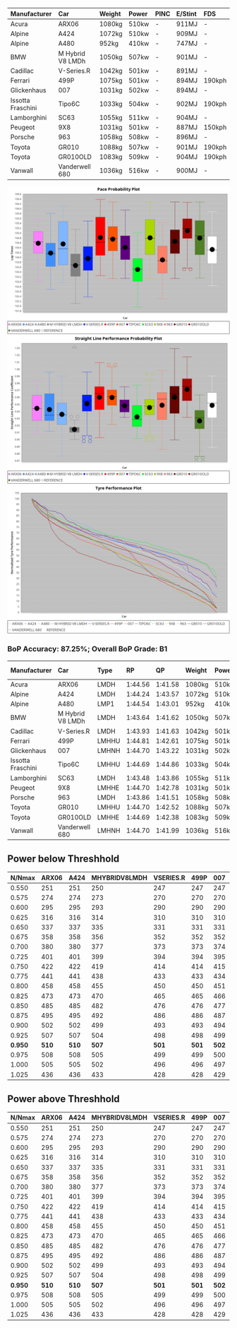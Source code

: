 |Manufacturer|Car|Weight|Power|PINC|E/Stint|FDS|
|:-|:-|:-|:-|:-|:-|:-|
|Acura|ARX06|1080kg|510kw|-|911MJ|-|
|Alpine|A424|1072kg|510kw|-|909MJ|-|
|Alpine|A480|952kg|410kw|-|747MJ|-|
|BMW|M Hybrid V8 LMDh|1050kg|507kw|-|901MJ|-|
|Cadillac|V-Series.R|1042kg|501kw|-|891MJ|-|
|Ferrari|499P|1075kg|501kw|-|894MJ|190kph|
|Glickenhaus|007|1031kg|502kw|-|894MJ|-|
|Issotta Fraschini|Tipo6C|1033kg|504kw|-|902MJ|190kph|
|Lamborghini|SC63|1055kg|511kw|-|904MJ|-|
|Peugeot|9X8|1031kg|501kw|-|887MJ|150kph|
|Porsche|963|1058kg|508kw|-|896MJ|-|
|Toyota|GR010|1088kg|507kw|-|901MJ|190kph|
|Toyota|GR010OLD|1083kg|509kw|-|904MJ|190kph|
|Vanwall|Vanderwell 680|1036kg|516kw|-|900MJ|-|

![PACECHART](./IMG/ACOMETHOD.png)
![STRAIGHTLINEPERFORMANCECHART](./IMG/ACOMETHOD_sp.png)
![TYREPERFORMANCECHART](./IMG/ACOMETHOD_tw.png)

### BoP Accuracy: 87.25%; Overall BoP Grade: B1
|Manufacturer|Car|Type|RP|QP|Weight|Power¹|Threshhold|PINC|Power²|E/Stint|AVG Vmax|FDS|RDLC|L/Stint|BOP-Grade|ModelAccuracy|ModelPoints|Match%|
|:-|:-|:-|:-|:-|:-|:-|:-|:-|:-|:-|:-|:-|:-|:-|:-|:-|:-|:-|
|Acura|ARX06|LMDH|1:44.56|1:41.58|1080kg|510kw|210.0kph|-|510kw|911MJ|292.86kph|-|0.99|33|+B2|100.00%|995|80.57%|
|Alpine|A424|LMDH|1:44.24|1:43.57|1072kg|510kw|210.0kph|-|510kw|909MJ|292.88kph|-|1.00|33|~A1|81.15%|521|99.68%|
|Alpine|A480|LMP1|1:44.54|1:43.01|952kg|410kw|210.0kph|-|410kw|747MJ|289.31kph|-|0.97|31|~A1|67.92%|957|100.00%|
|BMW|M Hybrid V8 LMDh|LMDH|1:43.64|1:41.62|1050kg|507kw|210.0kph|-|507kw|901MJ|290.07kph|-|1.02|33|-D1|98.60%|1690|65.18%|
|Cadillac|V-Series.R|LMDH|1:43.93|1:41.63|1042kg|501kw|210.0kph|-|501kw|891MJ|294.11kph|-|1.02|33|-B2|91.10%|1770|83.63%|
|Ferrari|499P|LMHHU|1:44.81|1:42.61|1075kg|501kw|210.0kph|-|501kw|894MJ|294.82kph|190kph|1.02|33|+A2|84.26%|2292|90.87%|
|Glickenhaus|007|LMHNH|1:44.70|1:43.22|1031kg|502kw|210.0kph|-|502kw|894MJ|296.37kph|-|0.96|33|~A1|94.63%|1605|96.46%|
|Issotta Fraschini|Tipo6C|LMHHU|1:44.69|1:44.86|1033kg|504kw|210.0kph|-|504kw|902MJ|294.63kph|190kph|1.08|33|+C1|66.67%|96|75.34%|
|Lamborghini|SC63|LMDH|1:43.48|1:43.86|1055kg|511kw|210.0kph|-|511kw|904MJ|291.89kph|-|1.04|33|-E1|96.77%|419|58.12%|
|Peugeot|9X8|LMHHE|1:44.70|1:42.78|1031kg|501kw|210.0kph|-|501kw|887MJ|293.32kph|150kph|1.03|33|~A1|83.63%|2468|96.16%|
|Porsche|963|LMDH|1:43.86|1:41.51|1058kg|508kw|210.0kph|-|508kw|896MJ|294.16kph|-|1.01|33|-C1|93.14%|5746|79.03%|
|Toyota|GR010|LMHHU|1:44.70|1:42.52|1088kg|507kw|210.0kph|-|507kw|901MJ|294.81kph|190kph|1.01|33|~A1|87.37%|3154|100.00%|
|Toyota|GR010OLD|LMHHE|1:44.69|1:42.38|1083kg|509kw|210.0kph|-|509kw|904MJ|296.82kph|190kph|1.01|33|~A1|89.81%|1393|100.00%|
|Vanwall|Vanderwell 680|LMHNH|1:44.70|1:41.99|1036kg|516kw|210.0kph|-|516kw|900MJ|291.34kph|-|1.00|33|~A1|90.28%|604|96.51%|

## Power below Threshhold
|N/Nmax|ARX06|A424|MHYBRIDV8LMDH|VSERIES.R|499P|007|TIPO6C|SC63|9X8|963|GR010|GR010OLD|VANDERWELL680|​|RPM|A480|
|:-|:-|:-|:-|:-|:-|:-|:-|:-|:-|:-|:-|:-|:-|:-|:-|:-|
|0.550|251|251|250|247|247|247|248|252|247|250|250|251|254|​|--|-|
|0.575|274|274|273|270|270|270|271|275|270|273|273|274|277|​|--|-|
|0.600|295|295|293|290|290|290|291|295|290|293|293|294|298|​|--|-|
|0.625|316|316|314|310|310|310|312|316|310|314|314|315|319|​|--|-|
|0.650|337|337|335|331|331|331|333|337|331|335|335|336|340|​|--|-|
|0.675|358|358|356|352|352|352|354|359|352|357|356|357|362|​|--|-|
|0.700|380|380|377|373|373|374|375|380|373|378|377|379|384|​|--|-|
|0.725|401|401|399|394|394|395|396|402|394|399|399|400|406|​|--|-|
|0.750|422|422|419|414|414|415|416|422|414|420|419|421|427|​|--|-|
|0.775|441|441|438|433|433|434|435|441|433|439|438|440|446|​|5000|241|
|0.800|458|458|455|450|450|451|453|459|450|456|455|457|463|​|5500|284|
|0.825|473|473|470|465|465|466|468|474|465|471|470|472|478|​|6000|318|
|0.850|485|485|482|476|476|477|479|485|476|483|482|484|490|​|6500|359|
|0.875|495|495|492|486|486|487|489|496|486|493|492|494|501|​|7000|401|
|0.900|502|502|499|493|493|494|496|503|493|500|499|501|508|​|7500|411|
|0.925|507|507|504|498|498|499|501|508|498|505|504|506|513|​|8000|407|
|**0.950**|**510**|**510**|**507**|**501**|**501**|**502**|**504**|**511**|**501**|**508**|**507**|**509**|**516**|**​**|**8500**|**410**|
|0.975|508|508|505|499|499|500|502|509|499|506|505|507|514|​|9000|205|
|1.000|505|505|502|496|496|497|499|505|496|503|502|504|510|​|--|-|
|1.025|436|436|433|428|428|429|430|436|428|434|433|435|441|​|--|-|

## Power above Threshhold
|N/Nmax|ARX06|A424|MHYBRIDV8LMDH|VSERIES.R|499P|007|TIPO6C|SC63|9X8|963|GR010|GR010OLD|VANDERWELL680|​|RPM|A480|
|:-|:-|:-|:-|:-|:-|:-|:-|:-|:-|:-|:-|:-|:-|:-|:-|:-|
|0.550|251|251|250|247|247|247|248|252|247|250|250|251|254|​|--|-|
|0.575|274|274|273|270|270|270|271|275|270|273|273|274|277|​|--|-|
|0.600|295|295|293|290|290|290|291|295|290|293|293|294|298|​|--|-|
|0.625|316|316|314|310|310|310|312|316|310|314|314|315|319|​|--|-|
|0.650|337|337|335|331|331|331|333|337|331|335|335|336|340|​|--|-|
|0.675|358|358|356|352|352|352|354|359|352|357|356|357|362|​|--|-|
|0.700|380|380|377|373|373|374|375|380|373|378|377|379|384|​|--|-|
|0.725|401|401|399|394|394|395|396|402|394|399|399|400|406|​|--|-|
|0.750|422|422|419|414|414|415|416|422|414|420|419|421|427|​|--|-|
|0.775|441|441|438|433|433|434|435|441|433|439|438|440|446|​|5000|241|
|0.800|458|458|455|450|450|451|453|459|450|456|455|457|463|​|5500|284|
|0.825|473|473|470|465|465|466|468|474|465|471|470|472|478|​|6000|318|
|0.850|485|485|482|476|476|477|479|485|476|483|482|484|490|​|6500|359|
|0.875|495|495|492|486|486|487|489|496|486|493|492|494|501|​|7000|401|
|0.900|502|502|499|493|493|494|496|503|493|500|499|501|508|​|7500|411|
|0.925|507|507|504|498|498|499|501|508|498|505|504|506|513|​|8000|407|
|**0.950**|**510**|**510**|**507**|**501**|**501**|**502**|**504**|**511**|**501**|**508**|**507**|**509**|**516**|**​**|**8500**|**410**|
|0.975|508|508|505|499|499|500|502|509|499|506|505|507|514|​|9000|205|
|1.000|505|505|502|496|496|497|499|505|496|503|502|504|510|​|--|-|
|1.025|436|436|433|428|428|429|430|436|428|434|433|435|441|​|--|-|

